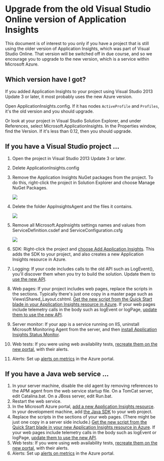 ﻿<properties 
	pageTitle="Upgrade from the old Visual Studio Online version of Application Insights" 
	description="Upgrade existing projects"
	services="application-insights" 
    documentationCenter=""
	authors="alancameronwills" 
	manager="douge"/>

<tags 
	ms.service="application-insights" 
	ms.workload="tbd" 
	ms.tgt_pltfrm="ibiza" 
	ms.devlang="na" 
	ms.topic="article" 
	ms.date="06/19/2015" 
	ms.author="awills"/>
 
# Upgrade from the old Visual Studio Online version of Application Insights

This document is of interest to you only if you have a project that is still using the older version of Application Insights, which was part of Visual Studio Online. That version will be switched off in due course, and so we encourage you to upgrade to the new version, which is a service within Microsoft Azure.

## Which version have I got?

If you added Application Insights to your project using Visual Studio 2013 Update 3 or later, it most probably uses the new Azure version.

Open ApplicationInsights.config. If it has nodes `ActiveProfile` and `Profiles`, it's the old version and you should upgrade.

Or look at your project in Visual Studio Solution Explorer, and under References, select Microsoft.ApplicationInsights. In the Properties window, find the Version. If it's less than 0.12, then you should upgrade.

## If you have a Visual Studio project ...

1. Open the project in Visual Studio 2013 Update 3 or later.
2. Delete ApplicationInsights.config 
3. Remove the Application Insights NuGet packages from the project. 
To do this, right-click the project in Solution Explorer and choose Manage NuGet Packages.

    ![](./media/app-insights-upgrade-vso-azure/nuget.png)
4. Delete the folder AppInsightsAgent and the files it contains.

    ![](./media/app-insights-upgrade-vso-azure/folder.png)

5. Remove all Microsoft.AppInsights settings names and values from ServiceDefinition.csdef and ServiceConfiguration.csfg

    ![](./media/app-insights-upgrade-vso-azure/csdef.png)
4. SDK: Right-click the project and [choose Add Application Insights][greenbrown]. This adds the SDK to your project, and also creates a new Application Insights resource in Azure.
5. Logging: If your code includes calls to the old API such as LogEvent(), you'll discover them when you try to build the solution. Update them to [use the new API][track].
6. Web pages: If your project includes web pages, replace the scripts in the <head> sections. Typically there's just one copy in a master page such as Views\Shared\_Layout.cshtml. [Get the new script from the Quick Start blade in your Application Insights resource in Azure][usage]. 
If your web pages include telemetry calls in the body such as logEvent or logPage, [update them to use the new API][api].
7. Server monitor: If your app is a service running on IIS, uninstall Microsoft Monitoring Agent from the server, and then [install Application Insights Status Monitor][redfield].
8. Web tests: If you were using web availability tests, [recreate them on the new portal][availability], with their alerts.
9. Alerts: Set up [alerts on metrics][alerts] in the Azure portal.


## If you have a Java web service ...

1. In your server machine, disable the old agent by removing references to the APM agent from the web service startup file. On a TomCat server, edit Catalina.bat. On a JBoss server, edit Run.bat. 
2. Restart the web service.
3. In the Microsoft Azure portal, [add a new Application Insights resource][java]. In your development machine, add [the Java SDK][java] to your web project.
4. Replace the scripts in the <head> sections of your web pages. (There might be just one copy in a server side include.) [Get the new script from the Quick Start blade in your new Application Insights resource in Azure][usage]. 
If your web pages include telemetry calls in the body such as logEvent or logPage, [update them to use the new API][track].
8. Web tests: If you were using web availability tests, [recreate them on the new portal][availability], with their alerts.
9. Alerts: Set up [alerts on metrics][alerts] in the Azure portal.



<!--Link references-->

[alerts]: app-insights-alerts.md
[api]: app-insights-api-custom-events-metrics.md
[availability]: app-insights-monitor-web-app-availability.md
[greenbrown]: app-insights-start-monitoring-app-health-usage.md
[java]: app-insights-java-get-started.md
[redfield]: app-insights-monitor-performance-live-website-now.md
[track]: app-insights-custom-events-metrics-api.md
[usage]: app-insights-web-track-usage.md

 